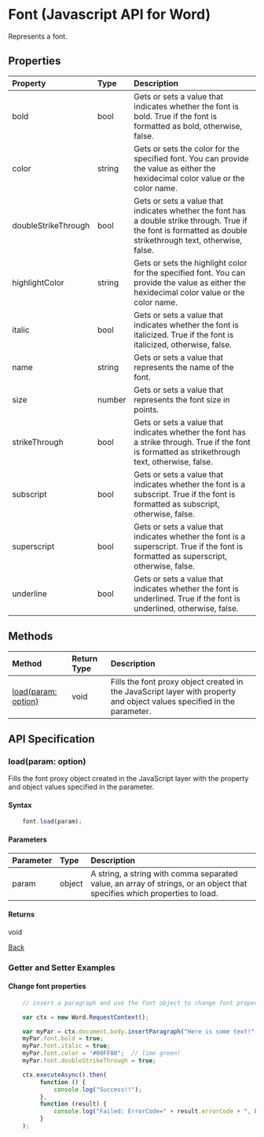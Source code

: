 # Font (Javascript API for Word)

Represents a font.

## Properties

| Property         | Type    |Description|
|:-----------------|:--------|:----------|
|bold| bool  | Gets or sets a value that indicates whether the font is bold. True if the font is formatted as bold, otherwise, false.|
|color| string  | Gets or sets the color for the specified font. You can provide the value as either the hexidecimal color value or the color name. |
|doubleStrikeThrough| bool | Gets or sets a value that indicates whether the font has a double strike through. True if the font is formatted as double strikethrough text, otherwise, false.| 
|highlightColor| string  | Gets or sets the highlight color for the specified font. You can provide the value as either the hexidecimal color value or the color name. |
|italic| bool  | Gets or sets a value that indicates whether the font is italicized. True if the font is italicized, otherwise, false. |
|name| string  | Gets or sets a value that represents the name of the font. |
|size| number  | Gets or sets a value that represents the font size in points.|
|strikeThrough| bool  | Gets or sets a value that indicates whether the font has a strike through. True if the font is formatted as strikethrough text, otherwise, false. |
|subscript| bool  |Gets or sets a value that indicates whether the font is a subscript. True if the font is formatted as subscript, otherwise, false. |
|superscript| bool  | Gets or sets a value that indicates whether the font is a superscript. True if the font is formatted as superscript, otherwise, false. |
|underline|  bool  | Gets or sets a value that indicates whether the font is underlined. True if the font is underlined, otherwise, false. |

## Methods

| Method     | Return Type    |Description|
|:-----------------|:--------|:----------|
|[load(param: option)](#loadparam-option)|void|Fills the font proxy object created in the JavaScript layer with property and object values specified in the parameter.|

## API Specification

### load(param: option)

Fills the font proxy object created in the JavaScript layer with the property and object values specified in the parameter.

#### Syntax
```js
    font.load(param);
```

#### Parameters
| Parameter       | Type    |Description|
|:---------------|:--------|:----------|
|param|object| A string, a string with comma separated value, an array of strings, or an object that specifies which properties to load.  |

#### Returns
void

[Back](#methods)


### Getter and Setter Examples

#### Change font properties
```js
    // insert a paragraph and use the font object to change font properties

    var ctx = new Word.RequestContext();

    var myPar = ctx.document.body.insertParagraph("Here is some text!","end");
    myPar.font.bold = true;
    myPar.font.italic = true;
    myPar.font.color = "#00FF00";  // lime green!
    myPar.font.doubleStrikeThrough = true;

    ctx.executeAsync().then(
         function () {
             console.log("Success!!");
         },
         function (result) {
             console.log("Failed: ErrorCode=" + result.errorCode + ", ErrorMessage=" + result.errorMessage);
         }
    );

```



